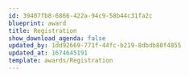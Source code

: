 ```yaml
---
id: 39407fb8-6866-422a-94c9-58b44c31fa2c
blueprint: award
title: Registration
show_download_agenda: false
updated_by: 1dd92669-771f-44fc-b219-8dbdb80f4855
updated_at: 1674645191
template: awards/Registration
---
```


